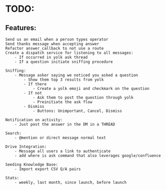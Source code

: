 # TODO:

## Features:
    Send us an email when a person types operator
    Send thanks message when accepting answer
    Refactor answer_callback to not use a route
    Create a dispatch service for listening to all messages:
        - If occurred in yolk ask thread
        - If a question initiate sniffing procedure

    Sniffing:
        - Message asker saying we noticed you asked a question
            - Show them top 3 results from yolk
            - If there
                - Create a yolk emoji and checkmark on the question
            - If not
                - Ask them to post the question through yolk
                - Preinitiate the ask flow
            - Dismiss
                - Buttons: Unimportant, Cancel, Dismiss

    Notification on activity:
        - Just post the answer in the DM in a THREAD

    Search:
        - @mention or direct message normal text

    Drive Integration:
        - Message all users a link to authenticate
        - add where is ask command that also leverages google/confluence

    Seeding Knowledge Base:
        - Import export CSV Q/A pairs

    Stats:
        - weekly, last month, since launch, before launch